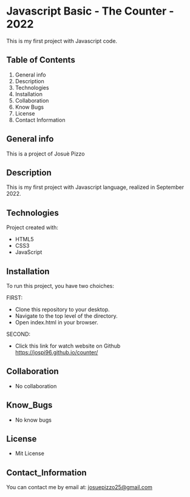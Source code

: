 # Javascript Basic - The Counter - 2022
This is my first project with Javascript code.

## Table of Contents
1. General info
2. Description
3. Technologies
4. Installation
5. Collaboration
6. Know Bugs
7. License
8. Contact Information

## General info
This is a project of Josuè Pizzo

## Description
This is my first project with Javascript language, realized in September 2022.

## Technologies
Project created with:
* HTML5
* CSS3
* JavaScript

## Installation
To run this project, you have two choiches:

FIRST:
* Clone this repository to your desktop.
* Navigate to the top level of the directory.
* Open index.html in your browser.

SECOND: 
* Click this link for watch website on Github https://jospi96.github.io/counter/

## Collaboration
* No collaboration

## Know_Bugs
* No know bugs

## License
* Mit License

## Contact_Information
You can contact me by email at: josuepizzo25@gmail.com
